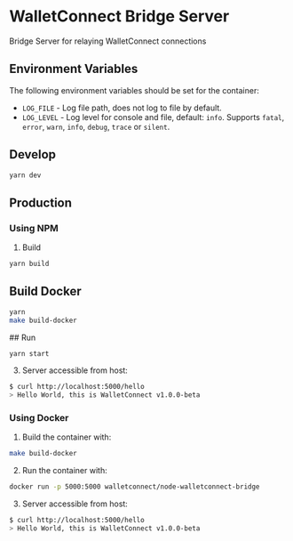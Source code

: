 # WalletConnect Bridge Server

Bridge Server for relaying WalletConnect connections

## Environment Variables

The following environment variables should be set for the container:

* `LOG_FILE` - Log file path, does not log to file by default.
* `LOG_LEVEL` - Log level for console and file, default: `info`. Supports `fatal`, `error`, `warn`, `info`, `debug`, `trace` or `silent`.

## Develop

```bash
yarn dev
```

## Production

### Using NPM

1. Build

```bash
yarn build
```

## Build Docker

```bash
yarn
make build-docker
```

## Run

```bash
yarn start
```

3. Server accessible from host:

```bash
$ curl http://localhost:5000/hello
> Hello World, this is WalletConnect v1.0.0-beta
```

### Using Docker

1. Build the container with:

```bash
make build-docker
```

2. Run the container with:

```bash
docker run -p 5000:5000 walletconnect/node-walletconnect-bridge
```

3. Server accessible from host:

```bash
$ curl http://localhost:5000/hello
> Hello World, this is WalletConnect v1.0.0-beta
```
